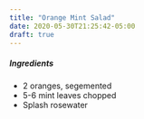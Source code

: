 ```yaml
---
title: "Orange Mint Salad"
date: 2020-05-30T21:25:42-05:00
draft: true
---
```


##### Ingredients
- 2 oranges, segemented
- 5-6 mint leaves chopped
- Splash rosewater

